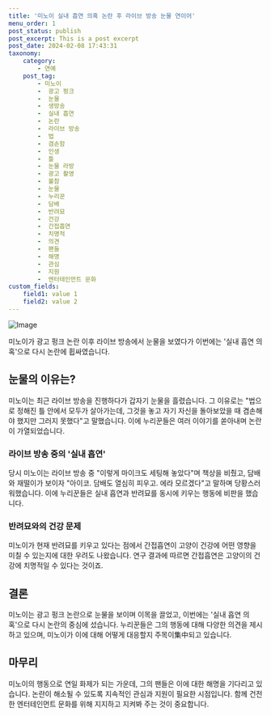 ```yaml
---
title: '미노이 실내 흡연 의혹 논란 후 라이브 방송 눈물 연이어'
menu_order: 1
post_status: publish
post_excerpt: This is a post excerpt
post_date: 2024-02-08 17:43:31
taxonomy:
    category:
        - 연예
    post_tag:
        - 미노이
        -  광고 펑크
        -  눈물
        -  생방송
        -  실내 흡연
        -  논란
        -  라이브 방송
        -  법
        -  겸손함
        -  인생
        -  틀
        -  눈물 라방
        -  광고 촬영
        -  불참
        -  눈물
        -  누리꾼
        -  담배
        -  반려묘
        -  건강
        -  간접흡연
        -  치명적
        -  의견
        -  팬들
        -  해명
        -  관심
        -  지원
        -  엔터테인먼트 문화
custom_fields:
    field1: value 1
    field2: value 2
---
```


![Image](https://ssl.pstatic.net/mimgnews/image/109/2024/02/08/0005014896_001_20240208113106653.jpg?type=w540)

미노이가 광고 펑크 논란 이후 라이브 방송에서 눈물을 보였다가 이번에는 '실내 흡연 의혹'으로 다시 논란에 휩싸였습니다.
## 눈물의 이유는?
미노이는 최근 라이브 방송을 진행하다가 갑자기 눈물을 흘렸습니다. 그 이유로는 "법으로 정해진 틀 안에서 모두가 살아가는데, 그것을 놓고 자기 자신을 돌아보았을 때 겸손해야 했지만 그러지 못했다"고 말했습니다. 이에 누리꾼들은 여러 이야기를 쏟아내며 논란이 가열되었습니다.
### 라이브 방송 중의 '실내 흡연'
당시 미노이는 라이브 방송 중 "이렇게 마이크도 세팅해 놓았다"며 책상을 비췄고, 담배와 재떨이가 보이자 "아이코. 담배도 열심히 피우고. 에라 모르겠다"고 말하며 당황스러워했습니다. 이에 누리꾼들은 실내 흡연과 반려묘를 동시에 키우는 행동에 비판을 했습니다.
### 반려묘와의 건강 문제
미노이가 현재 반려묘를 키우고 있다는 점에서 간접흡연이 고양이 건강에 어떤 영향을 미칠 수 있는지에 대한 우려도 나왔습니다. 연구 결과에 따르면 간접흡연은 고양이의 건강에 치명적일 수 있다는 것이죠.
## 결론
미노이는 광고 펑크 논란으로 눈물을 보이며 이목을 끌었고, 이번에는 '실내 흡연 의혹'으로 다시 논란의 중심에 섰습니다. 누리꾼들은 그의 행동에 대해 다양한 의견을 제시하고 있으며, 미노이가 이에 대해 어떻게 대응할지 주목이集中되고 있습니다.
## 마무리
미노이의 행동으로 연일 화제가 되는 가운데, 그의 팬들은 이에 대한 해명을 기다리고 있습니다. 논란이 해소될 수 있도록 지속적인 관심과 지원이 필요한 시점입니다. 함께 건전한 엔터테인먼트 문화를 위해 지지하고 지켜봐 주는 것이 중요합니다.
